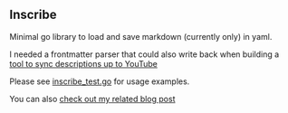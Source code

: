 ## Inscribe

Minimal go library to load and save markdown (currently only) in yaml.

I needed a frontmatter parser that could also write back when building a
[tool to sync descriptions up to YouTube](../../tools/projector/)

Please see [inscribe_test.go](./inscribe_test.go) for usage examples.

You can also
[check out my related blog post](https://drone-ah.com/2025/07/04/inscribe-a-simple-golang-frontmatter-parser/)
